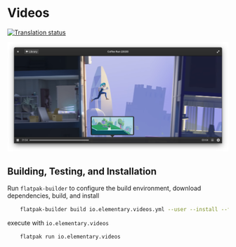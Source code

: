 # Videos
[![Translation status](https://l10n.elementary.io/widgets/videos/-/svg-badge.svg)](https://l10n.elementary.io/projects/videos/?utm_source=widget)

![Videos Screenshot](data/screenshot.png?raw=true)

## Building, Testing, and Installation

Run `flatpak-builder` to configure the build environment, download dependencies, build, and install

```bash
    flatpak-builder build io.elementary.videos.yml --user --install --force-clean --install-deps-from=appcenter
```

execute with `io.elementary.videos`

```bash
    flatpak run io.elementary.videos
```
